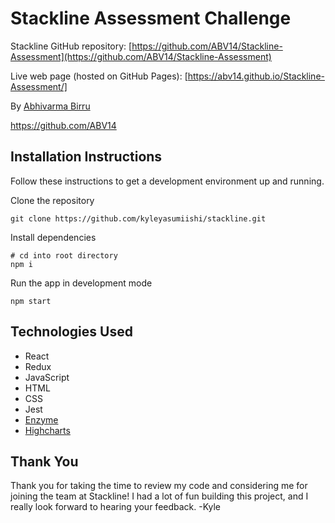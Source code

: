 
# Stackline Assessment Challenge

Stackline GitHub repository: [https://github.com/ABV14/Stackline-Assessment](https://github.com/ABV14/Stackline-Assessment)

Live web page (hosted on GitHub Pages): [https://abv14.github.io/Stackline-Assessment/]

By [Abhivarma Birru](mailto:abhivarma.birru@gmail.com)

<https://github.com/ABV14>

## Installation Instructions

Follow these instructions to get a development environment up and running.

Clone the repository

```
git clone https://github.com/kyleyasumiishi/stackline.git
```

Install dependencies

```
# cd into root directory
npm i
```

Run the app in development mode

```
npm start
```


## Technologies Used

- React
- Redux
- JavaScript
- HTML
- CSS
- Jest
- [Enzyme](https://github.com/airbnb/enzyme)
- [Highcharts](https://www.highcharts.com/demo/)

## Thank You

Thank you for taking the time to review my code and considering me for joining the team at Stackline! I had a lot of fun building this project, and I really look forward to hearing your feedback. -Kyle
